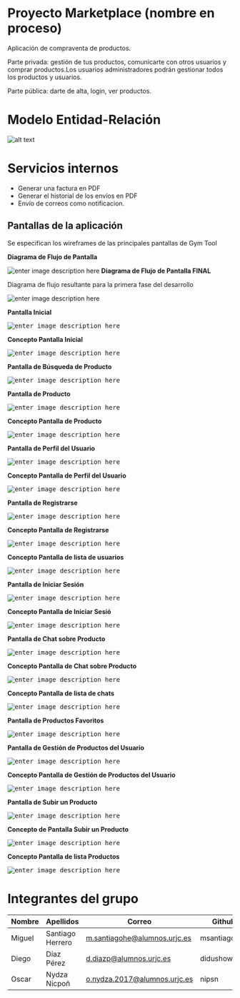 # Proyecto Marketplace (nombre en proceso)
Aplicación de compraventa de productos.

Parte privada: gestión de tus productos, comunicarte con otros usuarios y comprar productos.Los usuarios administradores podrán gestionar todos los productos y usuarios.

Parte pública: darte de alta, login, ver productos.

# Modelo Entidad-Relación
![alt text](modeloER.jpeg)

# Servicios internos 
- Generar una factura en PDF
- Generar el historial de los envíos en PDF
- Envío de correos como notificacion.

 ## Pantallas de la aplicación
Se especifican los wireframes de las principales pantallas de Gym Tool

**Diagrama de Flujo de Pantalla**

![enter image description here](Pantallas/FlujoPantallas.png)
**Diagrama de Flujo de Pantalla FINAL**

Diagrama de flujo resultante para la primera fase del desarrollo

![enter image description here](Pantallasfinales/flujofinal.png)

**Pantalla Inicial**

<kbd>![enter image description here](Pantallas/Main.png)</kbd>

**Concepto Pantalla Inicial**

<kbd>![enter image description here](Pantallasfinales/vistaprincipal.png)</kbd>

**Pantalla de Búsqueda de Producto**

<kbd>![enter image description here](Pantallas/Search.png)</kbd>

**Pantalla de Producto**

<kbd>![enter image description here](Pantallas/Product.png)</kbd>

**Concepto Pantalla de Producto**

<kbd>![enter image description here](Pantallasfinales/vistaproducto.png)</kbd>

**Pantalla de Perfil del Usuario**

<kbd>![enter image description here](Pantallas/Profile.png)</kbd>

**Concepto Pantalla de Perfil del Usuario**

<kbd>![enter image description here](Pantallasfinales/vistausuario.png)</kbd>

**Pantalla de Registrarse**

<kbd>![enter image description here](Pantallas/SingUp.png)</kbd>

**Concepto Pantalla de Registrarse**

<kbd>![enter image description here](Pantallasfinales/vistaregistro.png)</kbd>

**Concepto Pantalla de lista de usuarios**

<kbd>![enter image description here](Pantallasfinales/vistalistadousuarios.png)</kbd>

**Pantalla de Iniciar Sesión**

<kbd>![enter image description here](Pantallas/SingIn.png)</kbd>

**Concepto Pantalla de Iniciar Sesió**

<kbd>![enter image description here](Pantallasfinales/vistalogin.png)</kbd>

**Pantalla de Chat sobre Producto**

<kbd>![enter image description here](Pantallas/Chats.png)</kbd>

**Concepto Pantalla de Chat sobre Producto**

<kbd>![enter image description here](Pantallasfinales/vistachat.png)</kbd>

**Concepto Pantalla de lista de chats**

<kbd>![enter image description here](Pantallasfinales/vistalistadochats.png)</kbd>

**Pantalla de Productos Favoritos**

<kbd>![enter image description here](Pantallas/Favorites.png)</kbd>

**Pantalla de Gestión de Productos del Usuario**

<kbd>![enter image description here](Pantallas/Products.png)</kbd>

**Concepto Pantalla de Gestión de Productos del Usuario**

<kbd>![enter image description here](Pantallasfinales/vistapedidosdeusuario.png)</kbd>

**Pantalla de Subir un Producto**

<kbd>![enter image description here](Pantallas/UploadProduct.png)</kbd>

**Concepto de Pantalla Subir un Producto**

<kbd>![enter image description here](Pantallasfinales/vistasubirproducto.png)</kbd>

**Concepto Pantalla de lista Productos**

<kbd>![enter image description here](Pantallasfinales/vistalistadoproductos.png)</kbd>


# Integrantes del grupo
Nombre | Apellidos | Correo | Github 
--- | --- | --- | --- 
Miguel | Santiago Herrero | m.santiagohe@alumnos.urjc.es | msantiagocsb
Diego | Díaz Pérez | d.diazp@alumnos.urjc.es | didushow
Oscar | Nydza Nicpoñ | o.nydza.2017@alumnos.urjc.es | nipsn
